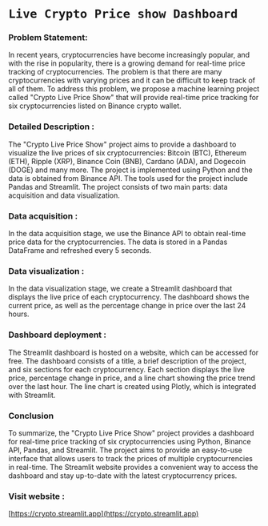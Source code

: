 # `Live Crypto Price show Dashboard`

### Problem Statement:

In recent years, cryptocurrencies have become increasingly popular, and with the rise in popularity, there is a growing demand for real-time price tracking of cryptocurrencies. The problem is that there are many cryptocurrencies with varying prices and it can be difficult to keep track of all of them. To address this problem, we propose a machine learning project called "Crypto Live Price Show" that will provide real-time price tracking for six cryptocurrencies listed on Binance crypto wallet.

### Detailed Description :

The "Crypto Live Price Show" project aims to provide a dashboard to visualize the live prices of six cryptocurrencies: Bitcoin (BTC), Ethereum (ETH), Ripple (XRP), Binance Coin (BNB), Cardano (ADA), and Dogecoin (DOGE) and many more. The project is implemented using Python and the data is obtained from Binance API. The tools used for the project include Pandas and Streamlit.
The project consists of two main parts: data acquisition and data visualization. 

### Data acquisition :
In the data acquisition stage, we use the Binance API to obtain real-time price data for the cryptocurrencies. The data is stored in a Pandas DataFrame and refreshed every 5 seconds. 

### Data visualization :
In the data visualization stage, we create a Streamlit dashboard that displays the live price of each cryptocurrency. The dashboard shows the current price, as well as the percentage change in price over the last 24 hours.

### Dashboard deployment : 
The Streamlit dashboard is hosted on a website, which can be accessed for free. The dashboard consists of a title, a brief description of the project, and six sections for each cryptocurrency. Each section displays the live price, percentage change in price, and a line chart showing the price trend over the last hour. The line chart is created using Plotly, which is integrated with Streamlit.

### Conclusion
To summarize, the "Crypto Live Price Show" project provides a dashboard for real-time price tracking of six cryptocurrencies using Python, Binance API, Pandas, and Streamlit. The project aims to provide an easy-to-use interface that allows users to track the prices of multiple cryptocurrencies in real-time. The Streamlit website provides a convenient way to access the dashboard and stay up-to-date with the latest cryptocurrency prices.


### Visit website :
[https://crypto.streamlit.app](https://crypto.streamlit.app)